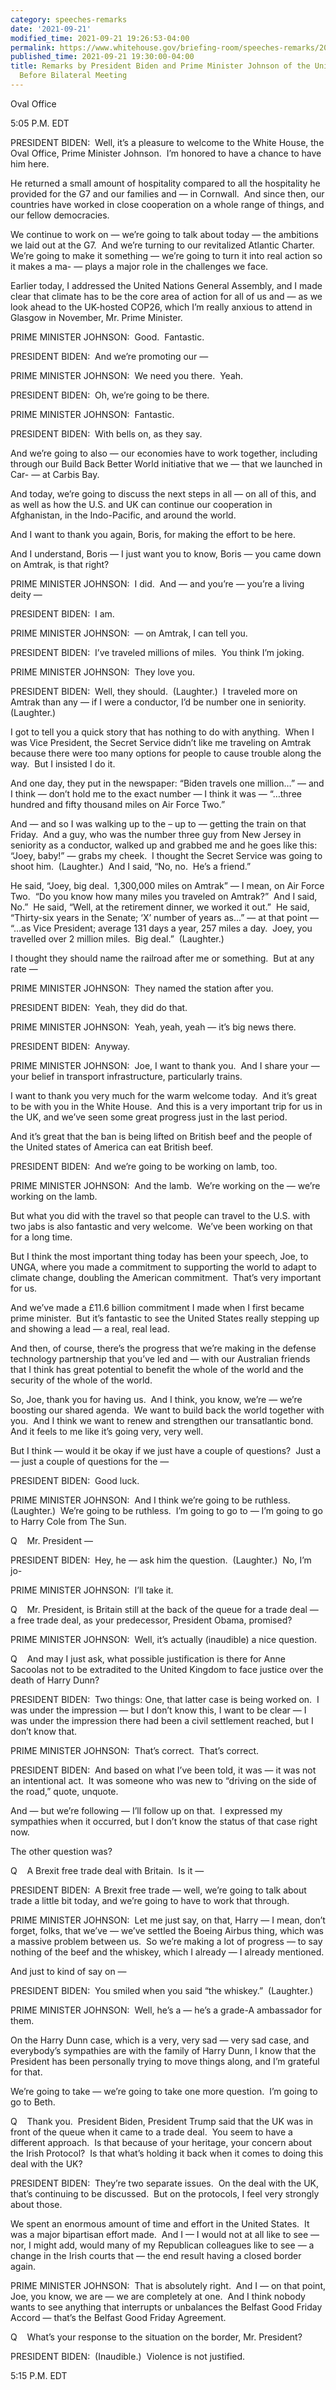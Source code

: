 ```yaml
---
category: speeches-remarks
date: '2021-09-21'
modified_time: 2021-09-21 19:26:53-04:00
permalink: https://www.whitehouse.gov/briefing-room/speeches-remarks/2021/09/21/remarks-by-president-biden-and-prime-minister-johnson-of-the-united-kingdom-before-bilateral-meeting/
published_time: 2021-09-21 19:30:00-04:00
title: Remarks by President Biden and Prime Minister Johnson of the United Kingdom
  Before Bilateral Meeting
---
```

 
Oval Office

5:05 P.M. EDT

PRESIDENT BIDEN:  Well, it’s a pleasure to welcome to the White House,
the Oval Office, Prime Minister Johnson.  I’m honored to have a chance
to have him here. 

He returned a small amount of hospitality compared to all the
hospitality he provided for the G7 and our families and — in Cornwall. 
And since then, our countries have worked in close cooperation on a
whole range of things, and our fellow democracies. 

We continue to work on — we’re going to talk about today — the ambitions
we laid out at the G7.  And we’re turning to our revitalized Atlantic
Charter.  We’re going to make it something — we’re going to turn it into
real action so it makes a ma- — plays a major role in the challenges we
face. 

Earlier today, I addressed the United Nations General Assembly, and I
made clear that climate has to be the core area of action for all of us
and — as we look ahead to the UK-hosted COP26, which I’m really anxious
to attend in Glasgow in November, Mr. Prime Minister.

PRIME MINISTER JOHNSON:  Good.  Fantastic.  
  
PRESIDENT BIDEN:  And we’re promoting our —

PRIME MINISTER JOHNSON:  We need you there.  Yeah.  
  
PRESIDENT BIDEN:  Oh, we’re going to be there.

PRIME MINISTER JOHNSON:  Fantastic.  
  
PRESIDENT BIDEN:  With bells on, as they say.  
  
And we’re going to also — our economies have to work together, including
through our Build Back Better World initiative that we — that we
launched in Car- — at Carbis Bay. 

And today, we’re going to discuss the next steps in all — on all of
this, and as well as how the U.S. and UK can continue our cooperation in
Afghanistan, in the Indo-Pacific, and around the world. 

And I want to thank you again, Boris, for making the effort to be here. 

And I understand, Boris — I just want you to know, Boris — you came down
on Amtrak, is that right?

PRIME MINISTER JOHNSON:  I did.  And — and you’re — you’re a living
deity —

PRESIDENT BIDEN:  I am.   
  
PRIME MINISTER JOHNSON:  — on Amtrak, I can tell you.

PRESIDENT BIDEN:  I’ve traveled millions of miles.  You think I’m
joking.

PRIME MINISTER JOHNSON:  They love you.

PRESIDENT BIDEN:  Well, they should.  (Laughter.)  I traveled more on
Amtrak than any — if I were a conductor, I’d be number one in
seniority.  (Laughter.) 

I got to tell you a quick story that has nothing to do with anything. 
When I was Vice President, the Secret Service didn’t like me traveling
on Amtrak because there were too many options for people to cause
trouble along the way.  But I insisted I do it. 

And one day, they put in the newspaper: “Biden travels one million…” —
and I think — don’t hold me to the exact number — I think it was —
“…three hundred and fifty thousand miles on Air Force Two.”

And — and so I was walking up to the – up to — getting the train on that
Friday.  And a guy, who was the number three guy from New Jersey in
seniority as a conductor, walked up and grabbed me and he goes like
this: “Joey, baby!” — grabs my cheek.  I thought the Secret Service was
going to shoot him.  (Laughter.)  And I said, “No, no.  He’s a friend.”

He said, “Joey, big deal.  1,300,000 miles on Amtrak” — I mean, on Air
Force Two.  “Do you know how many miles you traveled on Amtrak?”  And I
said, No.”  He said, “Well, at the retirement dinner, we worked it
out.”  He said, “Thirty-six years in the Senate; ‘X’ number of years
as…” — at that point — “…as Vice President; average 131 days a year, 257
miles a day.  Joey, you travelled over 2 million miles.  Big deal.” 
(Laughter.) 

I thought they should name the railroad after me or something.  But at
any rate —

PRIME MINISTER JOHNSON:  They named the station after you. 

PRESIDENT BIDEN:  Yeah, they did do that.

PRIME MINISTER JOHNSON:  Yeah, yeah, yeah — it’s big news there.

PRESIDENT BIDEN:  Anyway. 

PRIME MINISTER JOHNSON:  Joe, I want to thank you.  And I share your —
your belief in transport infrastructure, particularly trains. 

I want to thank you very much for the warm welcome today.  And it’s
great to be with you in the White House.  And this is a very important
trip for us in the UK, and we’ve seen some great progress just in the
last period. 

And it’s great that the ban is being lifted on British beef and the
people of the United states of America can eat British beef.

PRESIDENT BIDEN:  And we’re going to be working on lamb, too.

PRIME MINISTER JOHNSON:  And the lamb.  We’re working on the — we’re
working on the lamb. 

But what you did with the travel so that people can travel to the U.S.
with two jabs is also fantastic and very welcome.  We’ve been working on
that for a long time.

But I think the most important thing today has been your speech, Joe, to
UNGA, where you made a commitment to supporting the world to adapt to
climate change, doubling the American commitment.  That’s very important
for us. 

And we’ve made a £11.6 billion commitment I made when I first became
prime minister.  But it’s fantastic to see the United States really
stepping up and showing a lead — a real, real lead.

And then, of course, there’s the progress that we’re making in the
defense technology partnership that you’ve led and — with our Australian
friends that I think has great potential to benefit the whole of the
world and the security of the whole of the world. 

So, Joe, thank you for having us.  And I think, you know, we’re — we’re
boosting our shared agenda.  We want to build back the world together
with you.  And I think we want to renew and strengthen our transatlantic
bond.  And it feels to me like it’s going very, very well.

But I think — would it be okay if we just have a couple of questions? 
Just a — just a couple of questions for the —

PRESIDENT BIDEN:  Good luck.

PRIME MINISTER JOHNSON:  And I think we’re going to be ruthless. 
(Laughter.)  We’re going to be ruthless.  I’m going to go to — I’m going
to go to Harry Cole from The Sun.

Q    Mr. President —

PRESIDENT BIDEN:  Hey, he — ask him the question.  (Laughter.)  No, I’m
jo-

PRIME MINISTER JOHNSON:  I’ll take it.

Q    Mr. President, is Britain still at the back of the queue for a
trade deal — a free trade deal, as your predecessor, President Obama,
promised? 

PRIME MINISTER JOHNSON:  Well, it’s actually (inaudible) a nice
question.

Q    And may I just ask, what possible justification is there for Anne
Sacoolas not to be extradited to the United Kingdom to face justice over
the death of Harry Dunn?

PRESIDENT BIDEN:  Two things: One, that latter case is being worked on. 
I was under the impression — but I don’t know this, I want to be clear —
I was under the impression there had been a civil settlement reached,
but I don’t know that.

PRIME MINISTER JOHNSON:  That’s correct.  That’s correct.

PRESIDENT BIDEN:  And based on what I’ve been told, it was — it was not
an intentional act.  It was someone who was new to “driving on the side
of the road,” quote, unquote.

And — but we’re following — I’ll follow up on that.  I expressed my
sympathies when it occurred, but I don’t know the status of that case
right now.

The other question was?

Q    A Brexit free trade deal with Britain.  Is it —

PRESIDENT BIDEN:  A Brexit free trade — well, we’re going to talk about
trade a little bit today, and we’re going to have to work that through.

PRIME MINISTER JOHNSON:  Let me just say, on that, Harry — I mean, don’t
forget, folks, that we’ve — we’ve settled the Boeing Airbus thing, which
was a massive problem between us.  So we’re making a lot of progress —
to say nothing of the beef and the whiskey, which I already — I already
mentioned.

And just to kind of say on —

PRESIDENT BIDEN:  You smiled when you said “the whiskey.”  (Laughter.)

PRIME MINISTER JOHNSON:  Well, he’s a — he’s a grade-A ambassador for
them.

On the Harry Dunn case, which is a very, very sad — very sad case, and
everybody’s sympathies are with the family of Harry Dunn, I know that
the President has been personally trying to move things along, and I’m
grateful for that.

We’re going to take — we’re going to take one more question.  I’m going
to go to Beth.

Q    Thank you.  President Biden, President Trump said that the UK was
in front of the queue when it came to a trade deal.  You seem to have a
different approach.  Is that because of your heritage, your concern
about the Irish Protocol?  Is that what’s holding it back when it comes
to doing this deal with the UK?

PRESIDENT BIDEN:  They’re two separate issues.  On the deal with the UK,
that’s continuing to be discussed.  But on the protocols, I feel very
strongly about those.

We spent an enormous amount of time and effort in the United States.  It
was a major bipartisan effort made.  And I — I would not at all like to
see — nor, I might add, would many of my Republican colleagues like to
see — a change in the Irish courts that — the end result having a closed
border again.

PRIME MINISTER JOHNSON:  That is absolutely right.  And I — on that
point, Joe, you know, we are — we are completely at one.  And I think
nobody wants to see anything that interrupts or unbalances the Belfast
Good Friday Accord — that’s the Belfast Good Friday Agreement.

Q    What’s your response to the situation on the border, Mr. President?

PRESIDENT BIDEN:  (Inaudible.)  Violence is not justified.

5:15 P.M. EDT
